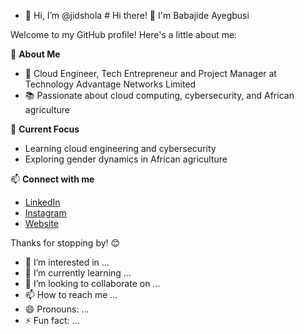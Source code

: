 - 👋 Hi, I’m @jidshola # Hi there! 👋 I'm Babajide Ayegbusi

Welcome to my GitHub profile! Here's a little about me:

🌟 **About Me**  
- 🏢 Cloud Engineer, Tech Entrepreneur and Project Manager at Technology Advantage Networks Limited  
- 📚 Passionate about cloud computing, cybersecurity, and African agriculture  

🚀 **Current Focus**  
- Learning cloud engineering and cybersecurity  
- Exploring gender dynamics in African agriculture  

📫 **Connect with me**  
- [LinkedIn](#)  
- [Instagram](#)  
- [Website](#)  

Thanks for stopping by! 😊

- 👀 I’m interested in ...
- 🌱 I’m currently learning ...
- 💞️ I’m looking to collaborate on ...
- 📫 How to reach me ...
- 😄 Pronouns: ...
- ⚡ Fun fact: ...

<!---
jidshola/jidshola is a ✨ special ✨ repository because its `README.md` (this file) appears on your GitHub profile.
You can click the Preview link to take a look at your changes.
--->
